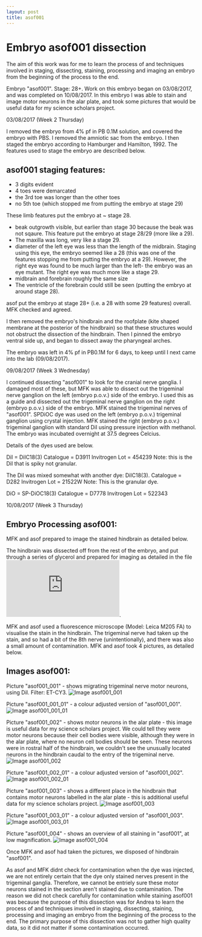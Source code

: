 ```yaml
---
layout: post
title: asof001
---
```


# Embryo asof001 dissection

The aim of this work was for me to learn the process of and techniques involved in staging, dissecting, staining, processing and imaging an embryo from the beginning of the process to the end.

Embryo "asof001". Stage: 28+. Work on this embryo began on 03/08/2017, and was completed on 10/08/2017. In this embryo I was able to stain and image motor neurons in the alar plate, and took some pictures that would be useful data for my science scholars project.


03/08/2017 (Week 2 Thursday)

I removed the embryo from 4% pf in PB 0.1M solution, and covered the embryo with PBS. I removed the amniotic sac from the embryo.
I then staged the embryo according to Hamburger and Hamilton, 1992. The features used to stage the embryo are described below.

## asof001 staging features:

- 3 digits evident
- 4 toes were demarcated
- the 3rd toe was longer than the other toes
- no 5th toe (which stopped me from putting the embryo at stage 29)

These limb features put the embryo at ~ stage 28.

- beak outgrowth visible, but earlier than stage 30 because the beak was not sqaure. This feature put the embryo at stage 28/29 (more like a 29).
- The maxilla was long, very like a stage 29.
- diameter of the left eye was less than the length of the midbrain. Staging using this eye, the embryo seemed like a 28 (this was one of the features stopping me from putting the embryo at a 29).
However, the right eye was found to be much larger than the left- the embryo was an eye mutant. The right eye was much more like a stage 29.
- midbrain and forebrain roughly the same size 
- The ventricle of the forebrain could still be seen (putting the embryo at around stage 28).

asof put the embryo at stage 28+ (i.e. a 28 with some 29 features) overall. MFK checked and agreed.


I then removed the embryo's hindbrain and the roofplate (kite shaped membrane at the posterior of the hindbrain) so that these structures would not obstruct the dissection of the hindbrain. 
Then I pinned the embryo ventral side up, and began to dissect away the pharyngeal arches.

The embryo was left in 4% pf in PB0.1M for 6 days, to keep until I next came into the lab (09/08/2017).


09/08/2017 (Week 3 Wednesday)

I continued dissecting "asof001" to look for the cranial nerve ganglia. I damaged most of these, but MFK was able to dissect out the trigeminal nerve ganglion on the left (embryo p.o.v.) side of the embryo. I used this as a guide and dissected out the trigeminal nerve ganglion on the right (embryo p.o.v.) side of the embryo. 
MFK stained the trigeminal nerves of "asof001". SPDiOC dye was used on the left (embryo p.o.v.) trigeminal ganglion using crystal injection. MFK stained the right (embryo p.o.v.) trigeminal ganglion with standard DiI using pressure injection with methanol. The embryo was incubated overnight at 37.5 degrees Celcius.

Details of the dyes used are below.

DiI = DiIC18(3)
Catalogue = D3911 Invitrogen
Lot = 454239
Note: this is the DiI that is spiky not granular.

The DiI was mixed somewhat with another dye: DiIC18(3).
Catalogue = D282 Invitrogen
Lot = 21522W
Note: This is the granular dye.

DiO = SP-DiOC18(3)
Catalogue = D7778 Invitrogen
Lot = 522343


10/08/2017 (Week 3 Thursday)

## Embryo Processing asof001:

MFK and asof prepared to image the stained hindbrain as detailed below.

The hindbrain was dissected off from the rest of the embryo, and put through a series of glycerol and prepared for imaging as detailed in the file ![asof glycerol protocol](https://github.com/ansoffe/kubke.github.io/blob/master/_protocols/glycerol-protocol.md).

MFK and asof used a fluorescence microscope (Model: Leica M205 FA) to visualise the stain in the hindbrain. The trigeminal nerve had taken up the stain, and so had a bit of the 8th nerve (unintentionally), and there was also a small amount of contamination.
MFK and asof took 4 pictures, as detailed below.

## Images asof001:

Picture "asof001_001" - shows migrating trigeminal nerve motor neurons, using DiI. Filter: ET-CY3. 
![Image asof001_001](https://github.com/ansoffe/kubke.github.io/blob/master/_data/asof001_001.png)

Picture "asof001_001_01" - a colour adjusted version of "asof001_001".
![Image asof001_001_01](https://github.com/ansoffe/kubke.github.io/blob/master/_data/asof001_001_01.png)

Picture "asof001_002" - shows motor neurons in the alar plate - this image is useful data for my science scholars project. We could tell they were motor neurons because their cell bodies were visible, although they were in the alar plate, where no neuron cell bodies should be seen.
These neurons were in rostral half of the hindbrain, we couldn't see the unusually located neurons in the hindbrain caudal to the entry of the trigeminal nerve.
![Image asof001_002](https://github.com/ansoffe/kubke.github.io/blob/master/_data/asof001_002.png)

Picture "asof001_002_01" - a colour adjusted version of "asof001_002".
![Image asof001_002_01](https://github.com/ansoffe/kubke.github.io/blob/master/_data/asof001_002_01.png)

Picture "asof001_003" - shows a different place in the hindbrain that contains motor neurons labelled in the alar plate - this is additional useful data for my science scholars project.
![Image asof001_003](https://github.com/ansoffe/kubke.github.io/blob/master/_data/asof001_003.png)

Picture "asof001_003_01" - a colour adjusted version of "asof001_003".
![Image asof001_003_01](https://github.com/ansoffe/kubke.github.io/blob/master/_data/asof001_003_01.png)

Picture "asof001_004" - shows an overview of all staining in "asof001", at low magnification.
![Image asof001_004](https://github.com/ansoffe/kubke.github.io/blob/master/_data/asof001_004.png)

Once MFK and asof had taken the pictures, we disposed of hindbrain "asof001".

As asof and MFK didnt check for contamination when the dye was injected, we are not entirely certain that the dye only stained nerves present in the trigeminal ganglia. Therefore, we cannot be entriely sure these motor neurons stained in the section aren't stained due to contamination. The reason we did not check carefully for contamination while staining asof001 was because the purpose of this dissection was for Andrea to learn the process of and techniques involved in staging, dissecting, staining, processing and imaging an embryo from the beginning of the process to the end. The primary purpose of this dissection was not to gather high quality data, so it did not matter if some contamination occurred.